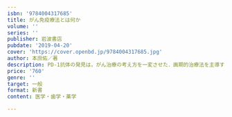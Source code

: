 ```yaml
---
isbn: '9784004317685'
title: がん免疫療法とは何か
volume: ''
series: ''
publisher: 岩波書店
pubdate: '2019-04-20'
cover: 'https://cover.openbd.jp/9784004317685.jpg'
author: 本庶佑／著
description: PD-1抗体の発見は，がん治療の考え方を一変させた．画期的治療法を主導する著者が研究の歩みを語る．
price: '760'
genre: ''
target: 一般
format: 新書
content: 医学・歯学・薬学

---
```

